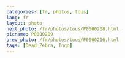 ```yaml
---
categories: [fr, photos, tous]
lang: fr
layout: photo
next_photo: /fr/photos/tous/P0000208.html
picname: P0000209
prev_photo: /fr/photos/tous/P0000216.html
tags: [Dead Zebra, Ingo]
---
```

